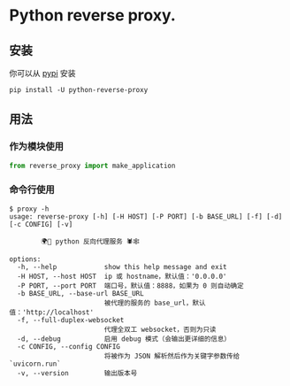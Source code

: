 # Python reverse proxy.

## 安装

你可以从 [pypi](https://pypi.org/project/python-reverse-proxy/) 安装

```console
pip install -U python-reverse-proxy
```

## 用法

### 作为模块使用

```python
from reverse_proxy import make_application
```

### 命令行使用

```console
$ proxy -h
usage: reverse-proxy [-h] [-H HOST] [-P PORT] [-b BASE_URL] [-f] [-d] [-c CONFIG] [-v]

		🌍🚢 python 反向代理服务 🕷️🕸️

options:
  -h, --help            show this help message and exit
  -H HOST, --host HOST  ip 或 hostname，默认值：'0.0.0.0'
  -P PORT, --port PORT  端口号，默认值：8888，如果为 0 则自动确定
  -b BASE_URL, --base-url BASE_URL
                        被代理的服务的 base_url，默认值：'http://localhost'
  -f, --full-duplex-websocket
                        代理全双工 websocket，否则为只读
  -d, --debug           启用 debug 模式（会输出更详细的信息）
  -c CONFIG, --config CONFIG
                        将被作为 JSON 解析然后作为关键字参数传给 `uvicorn.run`
  -v, --version         输出版本号
```
